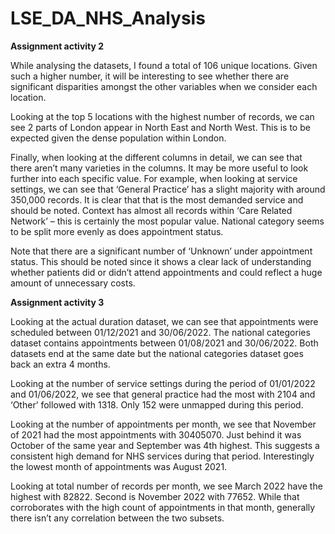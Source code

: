 # LSE_DA_NHS_Analysis

**Assignment activity 2**

While analysing the datasets, I found a total of 106 unique locations. Given such a higher number, it will be interesting to see whether there are significant disparities amongst the other variables when we consider each location. 

Looking at the top 5 locations with the highest number of records, we can see 2 parts of London appear in North East and North West. This is to be expected given the dense population within London. 

Finally, when looking at the different columns in detail, we can see that there aren’t many varieties in the columns. It may be more useful to look further into each specific value. For example, when looking at service settings, we can see that ‘General Practice’ has a slight majority with around 350,000 records. It is clear that that is the most demanded service and should be noted. Context has almost all records within ‘Care Related Network’ – this is certainly the most popular value. National category seems to be split more evenly as does appointment status.

Note that there are a significant number of ‘Unknown’ under appointment status. This should be noted since it shows a clear lack of understanding whether patients did or didn’t attend appointments and could reflect a huge amount of unnecessary costs.

**Assignment activity 3**

Looking at the actual duration dataset, we can see that appointments were scheduled between 01/12/2021 and 30/06/2022. The national categories dataset contains appointments between 01/08/2021 and 30/06/2022. Both datasets end at the same date but the national categories dataset goes back an extra 4 months.

Looking at the number of service settings during the period of 01/01/2022 and 01/06/2022, we see that general practice had the most with 2104 and ‘Other’ followed with 1318. Only 152 were unmapped during this period. 

Looking at the number of appointments per month, we see that November of 2021 had the most appointments with 30405070. Just behind it was October of the same year and September was 4th highest. This suggests a consistent high demand for NHS services during that period. Interestingly the lowest month of appointments was August 2021.

Looking at total number of records per month, we see March 2022 have the highest with 82822. Second is November 2022 with 77652. While that corroborates with the high count of appointments in that month, generally there isn’t any correlation between the two subsets.

